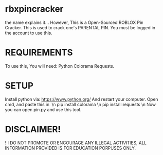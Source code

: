# rbxpincracker
the name explains it...
However, This is a Open-Sourced ROBLOX Pin Cracker.
This is used to crack one's PARENTAL PIN. 
You must be logged in the account to use this.

# REQUIREMENTS
To use this, You will need:
Python
Colorama
Requests.

# SETUP
Install python via: https://www.python.org/
And restart your computer.
Open cmd, and paste this in: \n
pip install colorama \n
pip install requests \n
Now you can open pin.py and use this tool.

# DISCLAIMER!
! I DO NOT PROMOTE OR ENCOURAGE ANY ILLEGAL ACTIVITIES, ALL INFORMATION PROVIDED IS FOR EDUCATION PORPUSES ONLY.
